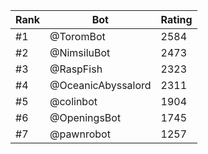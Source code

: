 Rank|Bot|Rating
---|---|---
#1|@ToromBot|2584
#2|@NimsiluBot|2473
#3|@RaspFish|2323
#4|@OceanicAbyssalord|2311
#5|@colinbot|1904
#6|@OpeningsBot|1745
#7|@pawnrobot|1257
